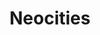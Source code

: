 ---
url: https://neocities.org/
title: Neocities
category: [site builder, social network]
literacyLevel: "3"
headline: A web hosting platform styled after the original Geocities.
os: [web]
pricing: [free, paid]
dateAdded: 2025-01-24
---